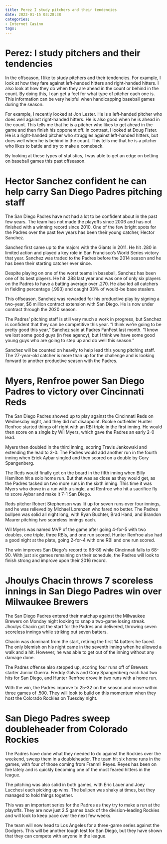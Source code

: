 ```yaml
---
title: Perez I study pitchers and their tendencies 
date: 2023-01-15 03:28:38
categories:
- Internet Casino
tags:
---
```



#  Perez: I study pitchers and their tendencies 

In the offseason, I like to study pitchers and their tendencies. For example, I look at how they fare against left-handed hitters and right-handed hitters. I also look at how they do when they are ahead in the count or behind in the count. By doing this, I can get a feel for what type of pitcher each one is. This information can be very helpful when handicapping baseball games during the season.

For example, I recently looked at Jon Lester. He is a left-handed pitcher who does well against right-handed hitters. He is also good when he is ahead in the count. This tells me that he is a pitcher who likes to get ahead in the game and then finish his opponent off. In contrast, I looked at Doug Fister. He is a right-handed pitcher who struggles against left-handed hitters, but does well when he is behind in the count. This tells me that he is a pitcher who likes to battle and try to make a comeback.

By looking at these types of statistics, I was able to get an edge on betting on baseball games this past offseason.

#  Hector Sanchez confident he can help carry San Diego Padres pitching staff 

The San Diego Padres have not had a lot to be confident about in the past few years. The team has not made the playoffs since 2006 and has not finished with a winning record since 2010. One of the few bright spots for the Padres over the past few years has been their young catcher, Hector Sanchez.

Sanchez first came up to the majors with the Giants in 2011. He hit .280 in limited action and played a key role in San Francisco’s World Series victory that year. Sanchez was traded to the Padres before the 2014 season and he has been their starting catcher ever since.

Despite playing on one of the worst teams in baseball, Sanchez has been one of its best players. He hit .288 last year and was one of only six players on the Padres to have a batting average over .270. He also led all catchers in fielding percentage (.993) and caught 33% of would-be base stealers.

This offseason, Sanchez was rewarded for his productive play by signing a two-year, $6 million contract extension with San Diego. He is now under contract through the 2020 season.

The Padres’ pitching staff is still very much a work in progress, but Sanchez is confident that they can be competitive this year. “I think we’re going to be pretty good this year,” Sanchez said at Padres FanFest last month. “I know we lost some good guys (in free agency), but I think we have some good young guys who are going to step up and do well this season.”

Sanchez will be counted on heavily to help lead this young pitching staff. The 27-year-old catcher is more than up for the challenge and is looking forward to another productive season with the Padres.

#  Myers, Renfroe power San Diego Padres to victory over Cincinnati Reds 

The San Diego Padres showed up to play against the Cincinnati Reds on Wednesday night, and they did not disappoint. Rookie outfielder Hunter Renfroe started things off right with an RBI triple in the first inning. He would then score on a single by Wil Myers, which gave the Padres an early 2-0 lead.

Myers then doubled in the third inning, scoring Travis Jankowski and extending the lead to 3-0. The Padres would add another run in the fourth inning when Erick Aybar singled and then scored on a double by Cory Spangenberg.

The Reds would finally get on the board in the fifth inning when Billy Hamilton hit a solo home run. But that was as close as they would get, as the Padres tacked on two more runs in the sixth inning. This time it was Myers who drove in a run with a single, and Renfroe who hit a sacrifice fly to score Aybar and make it 7-1 San Diego.

Reds pitcher Robert Stephenson was lit up for seven runs over four innings, and he was relieved by Michael Lorenzen who fared no better. The Padres bullpen was solid all night long, with Ryan Buchter, Brad Hand, and Brandon Maurer pitching two scoreless innings each.

Wil Myers was named MVP of the game after going 4-for-5 with two doubles, one triple, three RBIs, and one run scored. Hunter Renfroe also had a good night at the plate, going 2-for-4 with one RBI and one run scored.

The win improves San Diego's record to 68-89 while Cincinnati falls to 68-90. With just six games remaining on their schedule, the Padres will look to finish strong and improve upon their 2016 record.

#  Jhoulys Chacin throws 7 scoreless innings in San Diego Padres win over Milwaukee Brewers 

The San Diego Padres entered their matchup against the Milwaukee Brewers on Monday night looking to snap a two-game losing streak. Jhoulys Chacin got the start for the Padres and delivered, throwing seven scoreless innings while striking out seven batters.

Chacin was dominant from the start, retiring the first 14 batters he faced. The only blemish on his night came in the seventh inning when he allowed a walk and a hit. However, he was able to get out of the inning without any damage done.

The Padres offense also stepped up, scoring four runs off of Brewers starter Junior Guerra. Freddy Galvis and Cory Spangenberg each had two hits for San Diego, and Hunter Renfroe drove in two runs with a home run.

With the win, the Padres improve to 25-32 on the season and move within three games of .500. They will look to build on this momentum when they host the Colorado Rockies on Tuesday night.

#  San Diego Padres sweep doubleheader from Colorado Rockies

The Padres have done what they needed to do against the Rockies over the weekend, sweep them in a doubleheader. The team hit six home runs in the games, with four of those coming from Franmil Reyes. Reyes has been on fire lately and is quickly becoming one of the most feared hitters in the league.

The pitching was also solid in both games, with Eric Lauer and Joey Lucchesi each picking up wins. The bullpen was shaky at times, but they managed to hold things together.

This was an important series for the Padres as they try to make a run at the playoffs. They are now just 2.5 games back of the division-leading Rockies and will look to keep pace over the next few weeks.

The team will now head to Los Angeles for a three-game series against the Dodgers. This will be another tough test for San Diego, but they have shown that they can compete with anyone in the league.